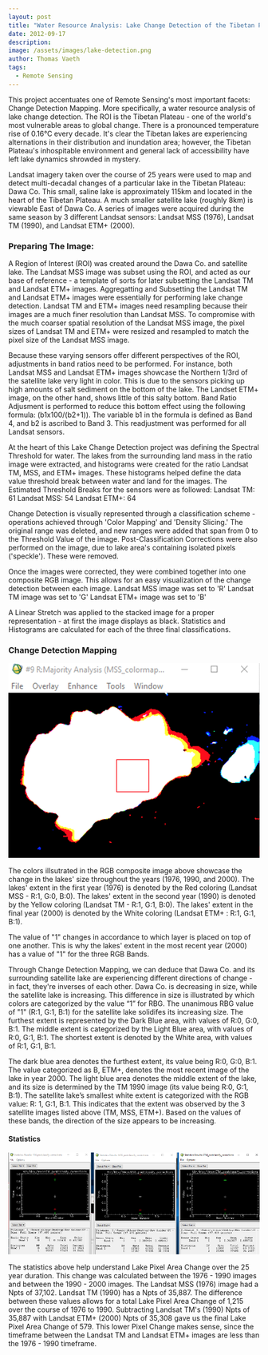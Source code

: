 ```yaml
---
layout: post
title: "Water Resource Analysis: Lake Change Detection of the Tibetan Plateau"
date: 2012-09-17
description: 
image: /assets/images/lake-detection.png
author: Thomas Vaeth
tags: 
  - Remote Sensing
---
```


This project accentuates one of Remote Sensing's most important facets: Change Detection Mapping. More specifically, a water resource analysis of lake change detection. The ROI is the Tibetan Plateau - one of the world's most vulnerable areas to global change. There is a pronounced temperature rise of 0.16°C every decade. It's clear the Tibetan lakes are experiencing alternations in their distribution and inundation area; however, the Tibetan Plateau's inhospitable environment and general lack of accessibility have left lake dynamics shrowded in mystery.

Landsat imagery taken over the course of 25 years were used to map and detect multi-decadal changes of a particular lake in the Tibetan Plateau: Dawa Co. This small, saline lake is approximately 115km and located in the heart of the Tibetan Plateau. A much smaller satellite lake (roughly 8km) is viewable East of Dawa Co. A series of images were acquired during the same season by 3 different Landsat sensors: Landsat MSS (1976), Landsat TM (1990), and Landsat ETM+ (2000).

### Preparing The Image:

A Region of Interest (ROI) was created around the Dawa Co. and satellite lake. The Landsat MSS image was subset using the ROI, and acted as our base of reference - a template of sorts for later subsetting the Landsat TM and Landsat ETM+ images. Aggregatting and Subsetting the Landsat TM and Landsat ETM+ images were essentially for performing lake change detection. Landsat TM and ETM+ images need resampling because their images are a much finer resolution than Landsat MSS. To compromise with the much coarser spatial resolution of the Landsat MSS image, the pixel sizes of Landsat TM and ETM+ were resized and resampled to match the pixel size of the Landsat MSS image.

Because these varying sensors offer different perspectives of the ROI, adjustments in band ratios need to be performed. For instance, both Landsat MSS and Landsat ETM+ images showcase the Northern 1/3rd of the satellite lake very light in color. This is due to the sensors picking up high amounts of salt sediment on the bottom of the lake. The Landset ETM+ image, on the other hand, shows little of this salty bottom. Band Ratio Adjusment is performed to reduce this bottom effect using the following formula: (b1x100/(b2+1)). The variable b1 in the formula is defined as Band 4, and b2 is ascribed to Band 3. This readjustment was performed for all Landsat sensors.

At the heart of this Lake Change Detection project was defining the Spectral Threshold for water. The lakes from the surrounding land mass in the ratio image were extracted, and histograms were created for the ratio Landsat TM, MSS, and ETM+ images. These histograms helped define the data value threshold break between water and land for the images.
The Estimated Threshold Breaks for the sensors were as followed:
	Landsat TM: 61
	Landsat MSS: 54
	Landsat ETM+: 64

Change Detection is visually represented through a classification scheme - operations achieved through 'Color Mapping' and 'Density Slicing.' The original range was deleted, and new ranges were added that span from 0 to the Threshold Value of the image. Post-Classification Corrections were also performed on the image, due to lake area's containing isolated pixels ('speckle'). These were removed.

Once the images were corrected, they were combined together into one composite RGB image. This allows for an easy visualization of the change detection between each image.
	Landsat MSS image was set to 'R'
	Landsat TM image was set to 'G'
	Landsat ETM+ image was set to 'B'

A Linear Stretch was applied to the stacked image for a proper representation - at first the image displays as black. Statistics and Histograms are calculated for each of the three final classifications. 

### Change Detection Mapping

![Map GIS](/assets/images/lake-detection.png)

The colors illsutrated in the RGB composite image above showcase the change in the lakes' size throughout the years (1976, 1990, and 2000). The lakes' extent in the first year (1976) is denoted by the Red coloring (Landsat MSS - R:1, G:0, B:0). The lakes' extent in the second year (1990) is denoted by the Yellow coloring (Landsat TM - R:1, G:1, B:0). The lakes' extent in the final year (2000) is denoted by the White coloring (Landsat ETM+ : R:1, G:1, B:1).

The value of "1" changes in accordance to which layer is placed on top of one another. This is why the lakes' extent in the most recent year (2000) has a value of "1" for the three RGB Bands.

Through Change Detection Mapping, we can deduce that Dawa Co. and its surrounding satellite lake are experiencing different directions of change - in fact, they're inverses of each other. Dawa Co. is decreasing in size, while the satellite lake is increasing. This difference in size is illustrated by which colors are categorized by the value “1” for RBG. The unanimous RBG value of "1" (R:1, G:1, B:1) for the satellite lake solidifes its increasing size. The furthest extent is represented by the Dark Blue area, with values of R:0, G:0, B:1. The middle extent is categorized by the Light Blue area, with values of R:0, G:1, B:1. The shortest extent is denoted by the White area, with values of R:1, G:1, B:1.

The dark blue area denotes the furthest extent, its value being R:0, G:0, B:1. The value categorized as B, ETM+, denotes the most recent image of the lake in year 2000. The light blue area denotes the middle extent of the lake, and its size is determined by the TM 1990 image (its value being R:0, G:1, B:1). The satellite lake’s smallest white extent is categorized with the RGB value: R: 1, G:1, B:1. This indicates that the extent was observed by the 3 satellite images listed above (TM, MSS, ETM+). Based on the values of these bands, the direction of the size appears to be increasing.


#### Statistics

![Placeholder](/assets/images/lake-stats.png)

The statistics above help understand Lake Pixel Area Change over the 25 year duration. This change was calculated between the 1976 - 1990 images and between the 1990 - 2000 images. The Landsat MSS (1976) image had a Npts of 37,102. Landsat TM (1990) has a Npts of 35,887. The difference between these values allows for a total Lake Pixel Area Change of 1,215 over the course of 1976 to 1990. Subtracting Landsat TM's (1990) Npts of 35,887 with Landsat ETM+ (2000) Npts of 35,308 gave us the final Lake Pixel Area Change of 579. This lower Pixel Change makes sense, since the timeframe between the Landsat TM and Landsat ETM+ images are less than the 1976 - 1990 timeframe.




















